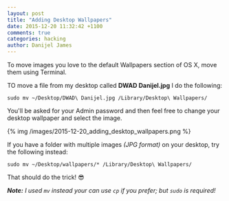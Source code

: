 ```yaml
---
layout: post
title: "Adding Desktop Wallpapers"
date: 2015-12-20 11:32:42 +1100
comments: true
categories: hacking
author: Danijel James
---
```

To move images you love to the default Wallpapers section of OS X, move them using Terminal.

TO move a file from my desktop called **DWAD Danijel.jpg** I do the following:

    sudo mv ~/Desktop/DWAD\ Danijel.jpg /Library/Desktop\ Wallpapers/

You'll be asked for your Admin password and then feel free to change your desktop wallpaper and select the image.

{% img /images/2015-12-20_adding_desktop_wallpapers.png %}

If you have a folder with multiple images _(JPG format)_ on your desktop, try the following instead:

    sudo mv ~/Desktop/wallpapers/* /Library/Desktop\ Wallpapers/

That should do the trick! 😎

_**Note:** I used `mv` instead your can use `cp` if you prefer; but `sudo` is required!_
